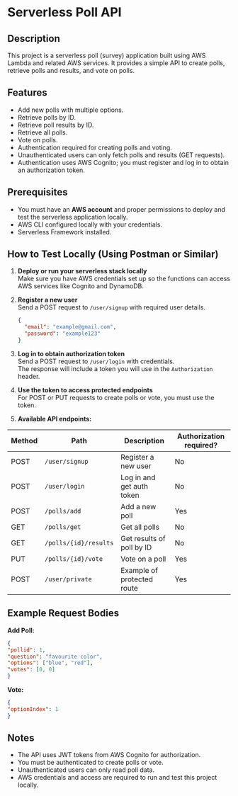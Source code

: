 # Serverless Poll API

## Description

This project is a serverless poll (survey) application built using AWS Lambda and related AWS services. It provides a simple API to create polls, retrieve polls and results, and vote on polls.

## Features

- Add new polls with multiple options.
- Retrieve polls by ID.
- Retrieve poll results by ID.
- Retrieve all polls.
- Vote on polls.
- Authentication required for creating polls and voting.
- Unauthenticated users can only fetch polls and results (GET requests).
- Authentication uses AWS Cognito; you must register and log in to obtain an authorization token.

## Prerequisites

- You must have an **AWS account** and proper permissions to deploy and test the serverless application locally.
- AWS CLI configured locally with your credentials.
- Serverless Framework installed.

## How to Test Locally (Using Postman or Similar)

1. **Deploy or run your serverless stack locally**  
   Make sure you have AWS credentials set up so the functions can access AWS services like Cognito and DynamoDB.

2. **Register a new user**  
   Send a POST request to `/user/signup` with required user details.

   ```json
   {
     "email": "example@gmail.com",
     "password": "example123"
   }
   ```

4. **Log in to obtain authorization token**  
   Send a POST request to `/user/login` with credentials.  
   The response will include a token you will use in the `Authorization` header.

5. **Use the token to access protected endpoints**  
   For POST or PUT requests to create polls or vote, you must use the token.

6. **Available API endpoints:**

| Method | Path                  | Description                       | Authorization required? |
|--------|-----------------------|---------------------------------|------------------------|
| POST   | `/user/signup`         | Register a new user              | No                     |
| POST   | `/user/login`          | Log in and get auth token        | No                     |
| POST   | `/polls/add`           | Add a new poll                   | Yes                    |
| GET    | `/polls/get`           | Get all polls                   | No                     |
| GET    | `/polls/{id}/results`  | Get results of poll by ID        | No                     |
| PUT    | `/polls/{id}/vote`     | Vote on a poll                  | Yes                    |
| POST   | `/user/private`        | Example of protected route       | Yes                    |

## Example Request Bodies

**Add Poll:**

```json
{
"pollid": 1,
"question": "favourite color",
"options": ["blue", "red"],
"votes": [0, 0]
}
```

**Vote:**

```json
{
"optionIndex": 1
}
```

## Notes

- The API uses JWT tokens from AWS Cognito for authorization.
- You must be authenticated to create polls or vote.
- Unauthenticated users can only read poll data.
- AWS credentials and access are required to run and test this project locally.
